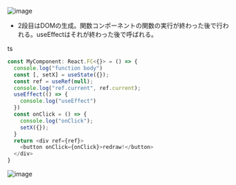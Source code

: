 
![image](https://gyazo.com/9a294a69bcfc79a07aa38d51b4722ef8/thumb/1000)

- 2段目はDOMの生成。関数コンポーネントの関数の実行が終わった後で行われる。useEffectはそれが終わった後で呼ばれる。

ts

```typescript
const MyComponent: React.FC<{}> = () => {
  console.log("function body")
  const [, setX] = useState({});
  const ref = useRef(null);
  console.log("ref.current", ref.current);
  useEffect(() => {
    console.log("useEffect")
  })
  const onClick = () => {
    console.log("onClick");
    setX({});
  }
  return <div ref={ref}>
    <button onClick={onClick}>redraw!</button>
  </div>
}
```

![image](https://gyazo.com/919b4dfb1d3b951bb6fd1b6deff2d55d/thumb/1000)

